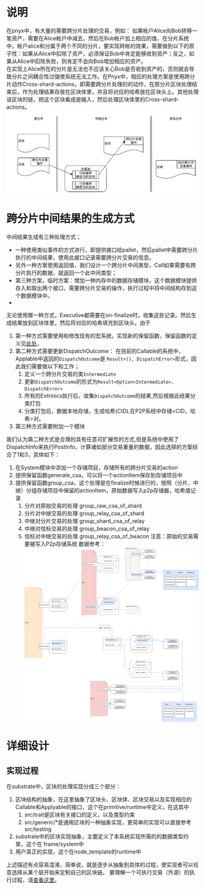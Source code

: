 # 说明
在pnyx中，有大量的需要跨分片处理的交易，例如： 如果帐户Alice向Bob转移一笔资产，需要在Alice帐户中减去，然后在Bob帐户加上相应的值，在分片系统中，帐户alice和分属于两个不同的分片，要实现转帐的效果，需要做到以下的原子性：如果从Alice中扣除了资产，必须保证Bob中肯定能够收到资产；反之，如果从Alice中扣除失败，则肯定不会向Bob增加相应的资产。  
在实现上Alice所在的分片是无法也不应该关心Bob是否收到资产的，否则就会导致分片之间耦合性过强使系统无法工作。在Pnyx中，相应的处理方案是使用跨分片动作Cross-shard-actions，即需要跨分片处理的的动作，在原分片区块处理结束后，作为处理结果存放在区块体里，并且将对应的哈希放在区块头上。其他处理该区块的链，把这个区块看成是输入，然后处理区块体里的Cross-shard-actions。
![](imgs/cross-shard.png)
# 跨分片中间结果的生成方式
中间结果生成有三种处理方式；
* 一种使用类似事件的方式进行，即提供接口给pallet，然后pallet中需要跨分片执行的中间结果，使用此接口记录需要跨分片交易的信息。  
* 另外一种方案使用返回值，我们设计一个跨分片中间类型，Call如果需要有跨分片执行的数据，就返回一个此中间类型； 
* 第三种方案，临时方案：增加一种内存中的数据存储模块，这个数据模块提供存入和取出两个接口，需要跨分片交易的操作，执行过程中将中间结构存到这个数据模块中。
* 
无论使用哪一种方式，Executive都需要在on-finalize时，收集这些记录。然后生成结果放到区块体里，然后将对应的哈希填充到区块头。由于
1. 第一种方式需要使用和修改现有的宏系统，实现新的保留函数，保留函数的定义见[此处](../../../Substrate代码研究/substrate框架/区块执行过程分析/dispatch.md)，
2. 第二种方式需要更新DispatchOutcome： 
    在目前的Callable的系统中，Applable中返回的`DispatchOutcome`是 `Result<(), DispatchError>`形式，因此我们需要做以下和工作；
    1. 定义一个跨分片交易的类`Intermediate`
    2. 更新`DispatchOutcome`的形式为`Result<Option<Intermediate>, DispatchError>`
    1. 所有的Extrinics执行后，收集`DispatchOutcome`的结果,然后根据此结果分类打包
    2. 分类打包后，数据本地存储，生成哈希(CID),在P2P系统中存储<CID，哈希>对。
3. 第三种方式需要附加一个模块

我们认为第二种方式是合理的具有任意可扩展性的方式,但是系统中使用了DispatchInfo来执行PostInfo，计算诸如部分交易重量的数据，因此选择的方案综合了1和3，具体如下：
1. 在System模块中添加一个存储项目，存储所有的跨分片交易的action
2. 提供保留函数generate_csa，可以将一个actionItem保存到存储项目中
3. 提供保留函数group_csa，这个处理是在finalize时候进行的，按照（分片、中继）分组存储项目中保留的actionItem，原始数据写入p2p存储器，哈希值记录
   1. 分片对原始交易的处理 group_raw_csa_of_shard
   2. 分片对中继交易的处理 group_relay_csa_of_shard
   3. 中继对分片交易的处理 group_shard_csa_of_relay   
   5. 中继对信标交易的处理 group_beacon_csa_of_relay
   6. 信标对中继交易的处理 group_relay_csa_of_beacon
   注意：原始的交易需要被写入P2p存储系统
数据参考：
![](imgs/cross-shard-actions.png)
# 详细设计

## 实现过程
在substrate中，区块的处理实现分成三个部分：
1. 区块结构的抽象，在这里抽象了区块头、区块体、区块交易以及实现相应的Callable和Applyable的接口，这个在primitive/runtime中定义，在这其中
   1. src/trait是区块有关接口的定义，以及类型约束
   2. src/generic/*是通用区块的一种抽象实现，更简单的实现可以直接参考 src/testing
2. substrate中的区块实现抽象，主要定义了本系统实现所需的的数据类型约束，这个在 frame/system中
3. 用户真正的实现，这个在node_template的runtime中

上述描述有点容易混淆，简单说，就是逐步从抽象到具体的过程，使实现者可以任意选择从某个层开始来定制自己的区块链。 要理解一个可执行交易（外源）的执行过程，请[查看这里](../../../Substrate代码研究/substrate框架/交易的执行过程.md)。


